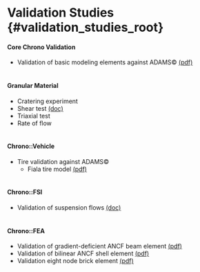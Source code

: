Validation Studies {#validation_studies_root}
==========================

#### Core Chrono Validation
- Validation of basic modeling elements against ADAMS&copy; [(pdf)](http://sbel.wisc.edu/documents/TR-2015-05.pdf)
<br><br>


#### Granular Material
- Cratering experiment
- Shear test [(doc)](https://computationalnonlinear.asmedigitalcollection.asme.org/article.aspx?articleID=2423820)
- Triaxial test 
- Rate of flow
<br><br>


#### Chrono::Vehicle
- Tire validation against ADAMS&copy;
	- Fiala tire model [(pdf)](http://sbel.wisc.edu/documents/TR-2015-13.pdf)
<br><br>


#### Chrono::FSI
- Validation of suspension flows [(doc)](http://www.sciencedirect.com/science/article/pii/S0045793014004575)
<br><br>


#### Chrono::FEA
- Validation of gradient-deficient ANCF beam element  [(pdf)](http://www.projectchrono.org/assets/validations/FEA/ancfBeamValidation.pdf)
- Validation of bilinear ANCF shell element [(pdf)](http://www.projectchrono.org/assets/validations/FEA/ancfShellValidation.pdf)
- Validation eight node brick element [(pdf)](http://www.projectchrono.org/assets/validations/FEA/8NodeBrickVal.pdf)

<br><br>

<br><br>

